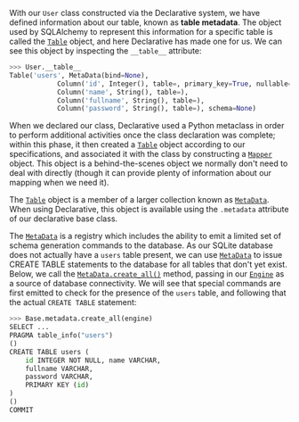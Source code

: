 With our `User` class constructed via the Declarative system, we have defined information about our table, known as **table metadata**. The object used by SQLAlchemy to represent this information for a specific table is called the [`Table`](http://docs.sqlalchemy.org/core/metadata.html#sqlalchemy.schema.Table "sqlalchemy.schema.Table") object, and here Declarative has made one for us. We can see this object by inspecting the `__table__` attribute:
    
```python    
>>> User.__table__ 
Table('users', MetaData(bind=None),
            Column('id', Integer(), table=, primary_key=True, nullable=False),
            Column('name', String(), table=),
            Column('fullname', String(), table=),
            Column('password', String(), table=), schema=None)
```

When we declared our class, Declarative used a Python metaclass in order to perform additional activities once the class declaration was complete; within this phase, it then created a [`Table`](http://docs.sqlalchemy.org/core/metadata.html#sqlalchemy.schema.Table "sqlalchemy.schema.Table") object according to our specifications, and associated it with the class by constructing a [`Mapper`](http://docs.sqlalchemy.org/mapping_api.html#sqlalchemy.orm.mapper.Mapper "sqlalchemy.orm.mapper.Mapper") object. This object is a behind-the-scenes object we normally don't need to deal with directly (though it can provide plenty of information about our mapping when we need it).

The [`Table`](http://docs.sqlalchemy.org/core/metadata.html#sqlalchemy.schema.Table "sqlalchemy.schema.Table") object is a member of a larger collection known as [`MetaData`](http://docs.sqlalchemy.org/core/metadata.html#sqlalchemy.schema.MetaData "sqlalchemy.schema.MetaData"). When using Declarative, this object is available using the `.metadata` attribute of our declarative base class.

The [`MetaData`](http://docs.sqlalchemy.org/core/metadata.html#sqlalchemy.schema.MetaData "sqlalchemy.schema.MetaData") is a registry which includes the ability to emit a limited set of schema generation commands to the database. As our SQLite database does not actually have a `users` table present, we can use [`MetaData`](http://docs.sqlalchemy.org/core/metadata.html#sqlalchemy.schema.MetaData "sqlalchemy.schema.MetaData") to issue CREATE TABLE statements to the database for all tables that don't yet exist. Below, we call the [`MetaData.create_all()`](http://docs.sqlalchemy.org/core/metadata.html#sqlalchemy.schema.MetaData.create_all "sqlalchemy.schema.MetaData.create_all") method, passing in our [`Engine`](http://docs.sqlalchemy.org/core/connections.html#sqlalchemy.engine.Engine "sqlalchemy.engine.Engine") as a source of database connectivity. We will see that special commands are first emitted to check for the presence of the `users` table, and following that the actual `CREATE TABLE` statement:
    
```python    
>>> Base.metadata.create_all(engine)
SELECT ...
PRAGMA table_info("users")
()
CREATE TABLE users (
    id INTEGER NOT NULL, name VARCHAR,
    fullname VARCHAR,
    password VARCHAR,
    PRIMARY KEY (id)
)
()
COMMIT
```
